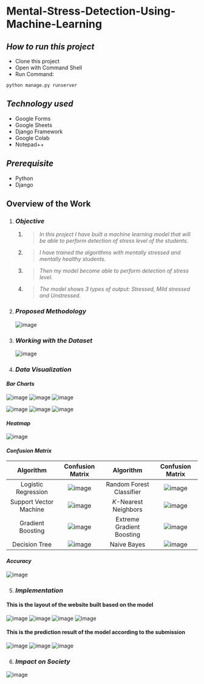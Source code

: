 # Mental-Stress-Detection-Using-Machine-Learning

## ***How to run this project***
- Clone this project
- Open with Command Shell
- Run Command:  
```console 
python manage.py runserver
```

## ***Technology used***
- Google Forms
- Google Sheets
- Django Framework
- Google Colab
- Notepad++

## ***Prerequisite***
- Python
- Django

## Overview of the Work
1. ### ***Objective***
	1. > *In this project I have built a machine learning model that will be able to perform detection of stress level of the students.*
	2. > *I have trained the algorithms with mentally stressed and mentally healthy students.*
	3. > *Then my model become able to perform detection of stress level.*
	4. > *The model shows 3 types of output: Stressed, Mild stressed and Unstressed.*

2. ### ***Proposed Methodology***
	![image](https://github.com/Mahim-Hasan/Mental-Stress-Detection-Using-Machine-Learning/assets/77658882/d67db2c2-db32-4567-9408-a6375190b39c)

3. ### ***Working with the Dataset***
	![image](https://github.com/Mahim-Hasan/Mental-Stress-Detection-Using-Machine-Learning/assets/77658882/df3bc71d-a167-411d-9cf5-13f6aa25fd7e)

4. ### ***Data Visualization***

#### *Bar Charts*

![image](https://github.com/Mahim-Hasan/Mental-Stress-Detection-Using-Machine-Learning/assets/77658882/a6398422-f764-4d51-884f-88a0f2b5a0a0)
![image](https://github.com/Mahim-Hasan/Mental-Stress-Detection-Using-Machine-Learning/assets/77658882/e5d01ddc-5b48-44bb-930e-cf363b9d61a6)
![image](https://github.com/Mahim-Hasan/Mental-Stress-Detection-Using-Machine-Learning/assets/77658882/4be65c00-56d6-4a7f-949a-ed79ae1f9789)

![image](https://github.com/Mahim-Hasan/Mental-Stress-Detection-Using-Machine-Learning/assets/77658882/8843e10f-614e-418e-8399-f34f48465533)
![image](https://github.com/Mahim-Hasan/Mental-Stress-Detection-Using-Machine-Learning/assets/77658882/67476961-e915-44dc-ba3e-8110415a72c9)
![image](https://github.com/Mahim-Hasan/Mental-Stress-Detection-Using-Machine-Learning/assets/77658882/0093dc8d-69c5-454e-b2aa-3c2579898f1a)

#### *Heatmap*
![image](https://github.com/Mahim-Hasan/Mental-Stress-Detection-Using-Machine-Learning/assets/77658882/fe5af5de-39b2-473d-b143-44f093397470)

#### *Confusion Matrix*
|Algorithm|Confusion Matrix|Algorithm|Confusion Matrix|
|:----:|:----:|:----:|:----:|
|Logistic Regression|![image](https://github.com/Mahim-Hasan/Mental-Stress-Detection-Using-Machine-Learning/assets/77658882/59fd78cb-cc04-46ee-b093-7c4c9b7edddb)|Random Forest Classifier|![image](https://github.com/Mahim-Hasan/Mental-Stress-Detection-Using-Machine-Learning/assets/77658882/166bc9bc-1a45-4e7b-b8dc-bba0721fe5a4)|
|Support Vector Machine|![image](https://github.com/Mahim-Hasan/Mental-Stress-Detection-Using-Machine-Learning/assets/77658882/507917f8-6691-4eb9-bb3e-6c6fe7fcdd2a)|*K*-Nearest Neighbors|![image](https://github.com/Mahim-Hasan/Mental-Stress-Detection-Using-Machine-Learning/assets/77658882/0b435a74-d3bc-40ad-aeb1-40c8cc792c0c)|
|Gradient Boosting|![image](https://github.com/Mahim-Hasan/Mental-Stress-Detection-Using-Machine-Learning/assets/77658882/163aeb67-af19-44c3-a4ca-e80793dfb827)|Extreme Gradient Boosting|![image](https://github.com/Mahim-Hasan/Mental-Stress-Detection-Using-Machine-Learning/assets/77658882/d3a30c53-4fda-4fee-8b16-934af7ac7efa)|
|Decision Tree|![image](https://github.com/Mahim-Hasan/Mental-Stress-Detection-Using-Machine-Learning/assets/77658882/2c53c4a6-603b-4779-aca8-a66eb3499832)|Naive Bayes|![image](https://github.com/Mahim-Hasan/Mental-Stress-Detection-Using-Machine-Learning/assets/77658882/ea21e967-2a97-4a79-b104-3647cd9aa590)|

#### *Accuracy*
![image](https://github.com/Mahim-Hasan/Mental-Stress-Detection-Using-Machine-Learning/assets/77658882/190f8e08-8d47-45f6-9752-6b9a8d1b2b64)

5. ### ***Implementation***
#### **This is the layout of the website built based on the model**
![image](https://github.com/Mahim-Hasan/Mental-Stress-Detection-Using-Machine-Learning/assets/77658882/3b7ae742-2c9b-467a-a7b1-e02ab0f9e7bf)
![image](https://github.com/Mahim-Hasan/Mental-Stress-Detection-Using-Machine-Learning/assets/77658882/300139eb-8ec8-40a2-9a5b-41ce80a1866e)
![image](https://github.com/Mahim-Hasan/Mental-Stress-Detection-Using-Machine-Learning/assets/77658882/7f6bb5cc-282a-4e08-baf5-2128ec547c04)
![image](https://github.com/Mahim-Hasan/Mental-Stress-Detection-Using-Machine-Learning/assets/77658882/195fccea-9762-4682-93fd-249f18c7f768)
#### **This is the prediction result of the model according to the submission**
![image](https://github.com/Mahim-Hasan/Mental-Stress-Detection-Using-Machine-Learning/assets/77658882/b8622502-8f03-41dd-97b1-562076ca82a8)
![image](https://github.com/Mahim-Hasan/Mental-Stress-Detection-Using-Machine-Learning/assets/77658882/323cf12d-300e-4afd-881e-dd5b27eb7444)
![image](https://github.com/Mahim-Hasan/Mental-Stress-Detection-Using-Machine-Learning/assets/77658882/8fe466f4-fe69-42e1-a3d2-ff0262c68aff)

6. ### ***Impact on Society***
![image](https://github.com/Mahim-Hasan/Mental-Stress-Detection-Using-Machine-Learning/assets/77658882/a968d96d-24b5-4d26-b73f-a54c5a8be6e7)

